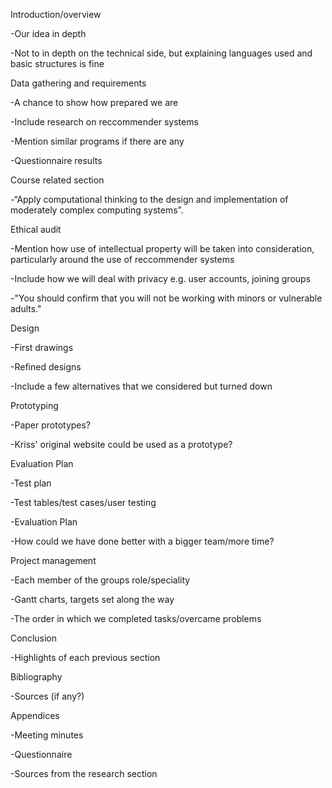 Introduction/overview

-Our idea in depth

-Not to in depth on the technical side, but explaining languages used and basic structures is fine

Data gathering and requirements

-A chance to show how prepared we are

-Include research on reccommender systems

-Mention similar programs if there are any

-Questionnaire results

Course related section

-“Apply computational
thinking to the design and implementation of moderately complex computing
systems”.

Ethical audit

-Mention how use of intellectual property will be taken into consideration, particularly around the use of reccommender systems 

-Include how we will deal with privacy e.g. user accounts, joining groups

-"You should confirm that you will not
be working with minors or vulnerable adults."

Design

-First drawings

-Refined designs

-Include a few alternatives that we considered but turned down

Prototyping

-Paper prototypes?

-Kriss' original website could be used as a prototype?

Evaluation Plan

-Test plan

-Test tables/test cases/user testing

-Evaluation Plan

-How could we have done better with a bigger team/more time?

Project management

-Each member of the groups role/speciality

-Gantt charts, targets set along the way

-The order in which we completed tasks/overcame problems

Conclusion

-Highlights of each previous section

Bibliography

-Sources (if any?)

Appendices

-Meeting minutes

-Questionnaire

-Sources from the research section
